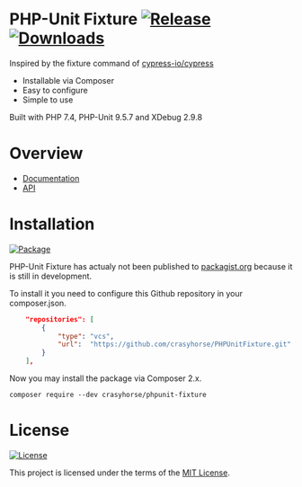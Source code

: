 PHP-Unit Fixture [![Release](https://img.shields.io/github/v/release/crasyhorse/PHPUnitFixture)](https://github.com/crasyhorse/PHPUnitFixture/releases/tag/0.3.0) [![Downloads](https://img.shields.io/github/downloads/crasyhorse/PHPUnitFixture/total)](https://github.com/crasyhorse/PHPUnitFixture)
=========

Inspired by the fixture command of [cypress-io/cypress](https://github.com/cypress-io/cypress)

* Installable via Composer
* Easy to configure
* Simple to use

Built with PHP 7.4, PHP-Unit 9.5.7 and XDebug 2.9.8

# Overview
* [Documentation](https://github.com/crasyhorse/PHPUnitFixture/blob/master/DOCUMENTATION.md)
* [API](https://github.com/crasyhorse/PHPUnitFixture/blob/master/docs/api/index.html)
# Installation
[![Package](https://img.shields.io/badge/Composer%20package-0.3.0-brightgreen)](https://github.com/crasyhorse/PHPUnitFixture/releases/tag/0.3.0)

PHP-Unit Fixture has actualy not been published to [packagist.org](https://packagist.org) because it is still in development.

To install it you need to configure this Github repository in your composer.json.

```json
    "repositories": [
        {
            "type": "vcs",
            "url":  "https://github.com/crasyhorse/PHPUnitFixture.git"
        }
    ],
```

Now you may install the package via Composer 2.x.

```
composer require --dev crasyhorse/phpunit-fixture
```

# License

[![License](https://img.shields.io/github/license/crasyhorse/PHPUnitFixture?color=light%20green)](https://github.com/crasyhorse/PHPUnitFixture/blob/master/LICENSE.md)

This project is licensed under the terms of the [MIT License](https://github.com/crasyhorse/PHPUnitFixture/blob/master/LICENSE.md).